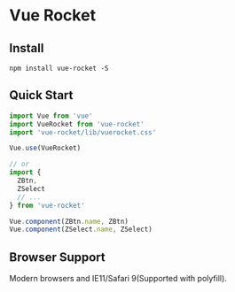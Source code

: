 # Vue Rocket


## Install
```shell
npm install vue-rocket -S
```


## Quick Start
``` javascript
import Vue from 'vue'
import VueRocket from 'vue-rocket'
import 'vue-rocket/lib/vuerocket.css'

Vue.use(VueRocket)

// or
import {
  ZBtn,
  ZSelect
  // ...
} from 'vue-rocket'

Vue.component(ZBtn.name, ZBtn)
Vue.component(ZSelect.name, ZSelect)
```


## Browser Support
Modern browsers and IE11/Safari 9(Supported with polyfill).